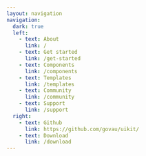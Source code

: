 ```yaml
---
layout: navigation
navigation:
  dark: true
  left:
    - text: About
      link: /
    - text: Get started
      link: /get-started
    - text: Components
      link: /components
    - text: Templates
      link: /templates
    - text: Community
      link: /community
    - text: Support
      link: /support
  right:
    - text: Github
      link: https://github.com/govau/uikit/
    - text: Download
      link: /download
---
```

